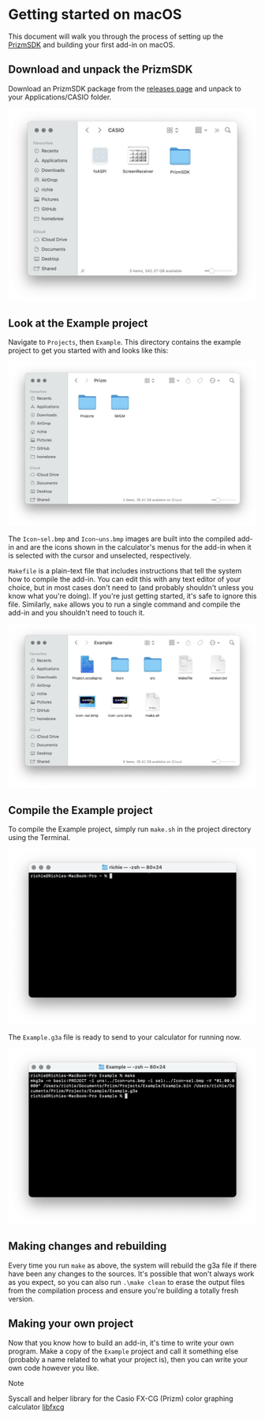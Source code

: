 # Getting started on macOS

This document will walk you through the process of setting up the <a href="https://github.com/Jonimoose/libfxcg">PrizmSDK</a> and
building your first add-in on macOS.

## Download and unpack the PrizmSDK

Download an PrizmSDK package from the [releases
page](https://github.com//Insoft-UK/libfxcg/releases/) and unpack to your Applications/CASIO folder.

![Extracted SDK package](img/sdk-dir.png)

## Look at the Example project

Navigate to `Projects`, then `Example`. This directory contains the example
project to get you started with and looks like this:

![Example project directory layout](img/project-dir.png)

The `Icon~sel.bmp` and `Icon~uns.bmp` images are built into the compiled
add-in and are the icons shown in the calculator's menus for the add-in when it
is selected with the cursor and unselected, respectively.

`Makefile` is a plain-text file that includes instructions that tell the system
how to compile the add-in. You can edit this with any text editor of your
choice, but in most cases don't need to (and probably shouldn't unless you know
what you're doing). If you're just getting started, it's safe to ignore this
file. Similarly, `make` allows you to run a single command and compile the
add-in and you shouldn't need to touch it.

![Example project directory layout](img/example-dir.png)

## Compile the Example project

To compile the Example project, simply run `make.sh` in the project directory
using the Terminal.

![Example project directory layout](img/open-terminal.png)

The `Example.g3a` file is ready to send to your calculator for running now.

![Example project directory layout](img/result.png)

## Making changes and rebuilding

Every time you run `make` as above, the system will rebuild the g3a file if
there have been any changes to the sources. It's possible that won't always work
as you expect, so you can also run `.\make clean` to erase the output files from
the compilation process and ensure you're building a totally fresh version.

## Making your own project

Now that you know how to build an add-in, it's time to write your own program.
Make a copy of the `Example` project and call it something else (probably a name
related to what your project is), then you can write your own code however you
like.

>[!NOTE]
>Syscall and helper library for the Casio FX-CG (Prizm) color graphing calculator
><a href="https://github.com/Jonimoose/libfxcg">libfxcg</a>
